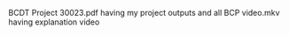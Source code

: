 BCDT Project 30023.pdf   having my project outputs and all
BCP video.mkv     having explanation video
